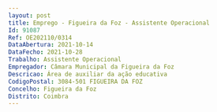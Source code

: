 ```yaml
--- 
layout: post
title: Emprego - Figueira da Foz - Assistente Operacional
Id: 91087
Ref: OE202110/0314
DataAbertura: 2021-10-14
DataFecho: 2021-10-28
Trabalho: Assistente Operacional
Empregador: Câmara Municipal da Figueira da Foz
Descricao: Área de auxiliar da ação educativa
CodigoPostal: 3084-501 FIGUEIRA DA FOZ
Concelho: Figueira da Foz
Distrito: Coimbra
--- 
```

